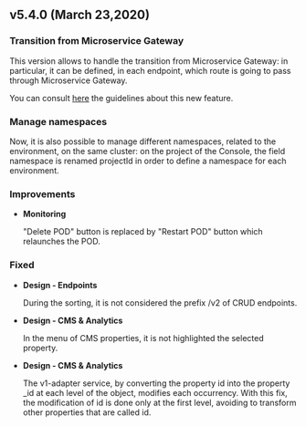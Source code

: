 
## v5.4.0 (March 23,2020)

### Transition from Microservice Gateway

This version allows to handle the transition from Microservice Gateway: in particular, it can be defined, in each endpoint, which route is going to pass through Microservice Gateway.  

You can consult [here](https://docs.mia-platform.eu/development_suite/api-console/api-design/esponi_api/)  the guidelines about this new feature.

### Manage namespaces     

Now, it is also possible to manage different namespaces, related to the environment, on the same cluster: on the project of the Console, the field namespace is renamed projectId in order to define a namespace for each environment. 

### Improvements     
 
 * **Monitoring**
 
    "Delete POD" button is replaced by "Restart POD" button which relaunches the POD.     

### Fixed    

 * **Design - Endpoints**
 
    During the sorting, it is not considered the prefix /v2 of CRUD endpoints.  


 * **Design - CMS & Analytics**
 
    In the menu of CMS properties, it is not highlighted the selected property.
 
 * **Design - CMS & Analytics**

    The v1-adapter service, by converting the property id into the property _id at each level of the object, modifies each occurrency. With this fix, the modification of id is done only at the first level, avoiding to transform other properties that are called id.    

